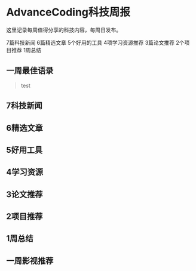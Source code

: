 
# AdvanceCoding科技周报
这里记录每周值得分享的科技内容，每周日发布。

7篇科技新闻 
6篇精选文章
5个好用的工具
4项学习资源推荐
3篇论文推荐
2个项目推荐
1周总结


## 一周最佳语录
> test


## 7科技新闻 


## 6精选文章

## 5好用工具

## 4学习资源

## 3论文推荐


## 2项目推荐

## 1周总结


## 一周影视推荐














